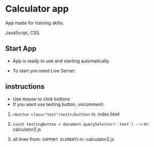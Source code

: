 # Calculator app

App made for training skills.

JavaScript, CSS.

## Start App

- App is ready to use and starting automatically.

- To start you need Live Server.

## instructions

- Use mouse to click buttons
- If you want use testing button, uncomment:

1. `<button class="test">test</button>` 
  in: index.html

2. `const testingButton = document.querySelector('.test') -->` 
  in: calculator2.js 

3. all lines from: `SUPPORT ELEMENTS` 
  in: calculator2.js 